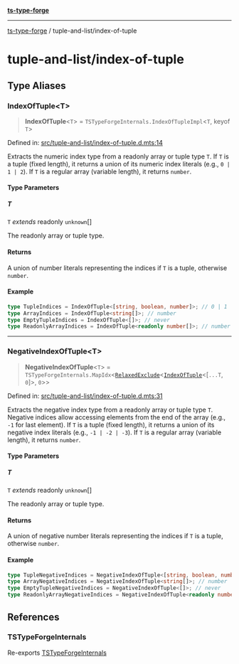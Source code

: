 [**ts-type-forge**](../README.md)

---

[ts-type-forge](../README.md) / tuple-and-list/index-of-tuple

# tuple-and-list/index-of-tuple

## Type Aliases

### IndexOfTuple\<T\>

> **IndexOfTuple**\<`T`\> = `TSTypeForgeInternals.IndexOfTupleImpl`\<`T`, keyof `T`\>

Defined in: [src/tuple-and-list/index-of-tuple.d.mts:14](https://github.com/noshiro-pf/ts-type-forge/blob/main/src/tuple-and-list/index-of-tuple.d.mts#L14)

Extracts the numeric index type from a readonly array or tuple type `T`.
If `T` is a tuple (fixed length), it returns a union of its numeric index literals (e.g., `0 | 1 | 2`).
If `T` is a regular array (variable length), it returns `number`.

#### Type Parameters

##### T

`T` _extends_ readonly `unknown`[]

The readonly array or tuple type.

#### Returns

A union of number literals representing the indices if `T` is a tuple, otherwise `number`.

#### Example

```ts
type TupleIndices = IndexOfTuple<[string, boolean, number]>; // 0 | 1 | 2
type ArrayIndices = IndexOfTuple<string[]>; // number
type EmptyTupleIndices = IndexOfTuple<[]>; // never
type ReadonlyArrayIndices = IndexOfTuple<readonly number[]>; // number
```

---

### NegativeIndexOfTuple\<T\>

> **NegativeIndexOfTuple**\<`T`\> = `TSTypeForgeInternals.MapIdx`\<[`RelaxedExclude`](../record/std.md#relaxedexclude)\<[`IndexOfTuple`](#indexoftuple)\<\[`...T`, `0`\]\>, `0`\>\>

Defined in: [src/tuple-and-list/index-of-tuple.d.mts:31](https://github.com/noshiro-pf/ts-type-forge/blob/main/src/tuple-and-list/index-of-tuple.d.mts#L31)

Extracts the negative index type from a readonly array or tuple type `T`.
Negative indices allow accessing elements from the end of the array (e.g., `-1` for last element).
If `T` is a tuple (fixed length), it returns a union of its negative index literals (e.g., `-1 | -2 | -3`).
If `T` is a regular array (variable length), it returns `number`.

#### Type Parameters

##### T

`T` _extends_ readonly `unknown`[]

The readonly array or tuple type.

#### Returns

A union of negative number literals representing the indices if `T` is a tuple, otherwise `number`.

#### Example

```ts
type TupleNegativeIndices = NegativeIndexOfTuple<[string, boolean, number]>; // -1 | -2 | -3
type ArrayNegativeIndices = NegativeIndexOfTuple<string[]>; // number
type EmptyTupleNegativeIndices = NegativeIndexOfTuple<[]>; // never
type ReadonlyArrayNegativeIndices = NegativeIndexOfTuple<readonly number[]>; // number
```

## References

### TSTypeForgeInternals

Re-exports [TSTypeForgeInternals](../branded-types/brand/namespaces/TSTypeForgeInternals/README.md)
